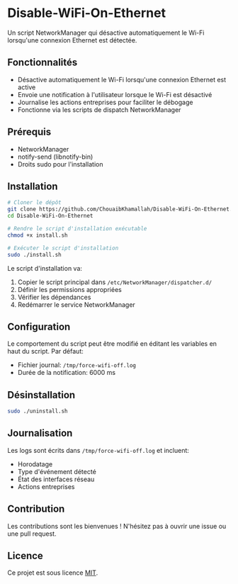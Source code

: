 # Disable-WiFi-On-Ethernet

Un script NetworkManager qui désactive automatiquement le Wi-Fi lorsqu'une connexion Ethernet est détectée.

## Fonctionnalités

- Désactive automatiquement le Wi-Fi lorsqu'une connexion Ethernet est active
- Envoie une notification à l'utilisateur lorsque le Wi-Fi est désactivé
- Journalise les actions entreprises pour faciliter le débogage
- Fonctionne via les scripts de dispatch NetworkManager

## Prérequis

- NetworkManager
- notify-send (libnotify-bin)
- Droits sudo pour l'installation

## Installation

```bash
# Cloner le dépôt
git clone https://github.com/ChouaibKhamallah/Disable-WiFi-On-Ethernet.git
cd Disable-WiFi-On-Ethernet

# Rendre le script d'installation exécutable
chmod +x install.sh

# Exécuter le script d'installation
sudo ./install.sh
```

Le script d'installation va:
1. Copier le script principal dans `/etc/NetworkManager/dispatcher.d/`
2. Définir les permissions appropriées
3. Vérifier les dépendances
4. Redémarrer le service NetworkManager

## Configuration

Le comportement du script peut être modifié en éditant les variables en haut du script. Par défaut:

- Fichier journal: `/tmp/force-wifi-off.log`
- Durée de la notification: 6000 ms

## Désinstallation

```bash
sudo ./uninstall.sh
```

## Journalisation

Les logs sont écrits dans `/tmp/force-wifi-off.log` et incluent:
- Horodatage
- Type d'événement détecté
- État des interfaces réseau
- Actions entreprises

## Contribution

Les contributions sont les bienvenues ! N'hésitez pas à ouvrir une issue ou une pull request.

## Licence

Ce projet est sous licence [MIT](LICENSE).